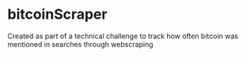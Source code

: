 # bitcoinScraper
Created as part of a technical challenge to track how often bitcoin was mentioned in searches through webscraping
